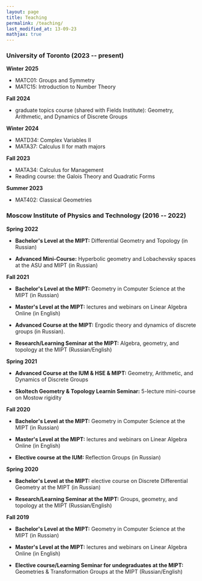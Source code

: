 ```yaml
---
layout: page
title: Teaching
permalink: /teaching/
last_modified_at: 13-09-23
mathjax: true
---
```



### **University of Toronto (2023 -- present)**

**Winter 2025**

- MATC01: Groups and Symmetry
- MATC15: Introduction to Number Theory

**Fall 2024**

- graduate topics course (shared with Fields Institute): Geometry, Arithmetic, and Dynamics of Discrete Groups

**Winter 2024**

- MATD34: Complex Variables II
- MATA37: Calculus II for math majors

**Fall 2023**

- MATA34: Calculus for Management
- Reading course: the Galois Theory and Quadratic Forms

**Summer 2023**

- MAT402: Classical Geometries


### **Moscow Institute of Physics and Technology (2016 -- 2022)**

**Spring 2022**

- **Bachelor's Level at the MIPT:** Differential Geometry and Topology (in Russian)

- **Advanced Mini-Course:** Hyperbolic geometry and Lobachevsky spaces at the ASU and MIPT (in Russian)

**Fall 2021**

- **Bachelor's Level at the MIPT:** Geometry in Computer Science at the MIPT (in Russian)

- **Master's Level at the MIPT:** lectures and webinars on Linear Algebra Online (in English)

- **Advanced Course at the MIPT:** Ergodic theory and dynamics of discrete groups (in Russian).

- **Research/Learning Seminar at the MIPT:** Algebra, geometry, and topology at the MIPT (Russian/English)


**Spring 2021**

- **Advanced Course at the IUM & HSE & MIPT:** Geometry, Arithmetic, and Dynamics of Discrete Groups

- **Skoltech Geometry & Topology Learnin Seminar:** 5-lecture mini-course on Mostow rigidity

**Fall 2020**

- **Bachelor's Level at the MIPT:** Geometry in Computer Science at the MIPT (in Russian)

- **Master's Level at the MIPT:** lectures and webinars on Linear Algebra Online (in English)

- **Elective course at the IUM:** Reflection Groups (in Russian)


**Spring 2020**

- **Bachelor's Level at the MIPT:** elective course on Discrete Differential Geometry at the MIPT (in Russian)

- **Research/Learning Seminar at the MIPT:** Groups, geometry, and topology at the MIPT (Russian/English)


**Fall 2019**

- **Bachelor's Level at the MIPT:** Geometry in Computer Science at the MIPT (in Russian)

- **Master's Level at the MIPT:** lectures and webinars on Linear Algebra Online (in English)

- **Elective course/Learning Seminar for undegraduates at the MIPT:** Geometries & Transformation Groups at the MIPT (Russian/English)

